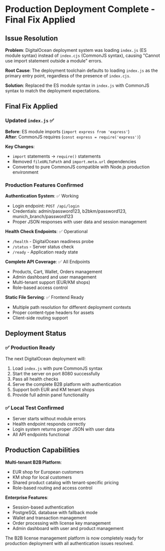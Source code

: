 # Production Deployment Complete - Final Fix Applied

## Issue Resolution

**Problem**: DigitalOcean deployment system was loading `index.js` (ES module syntax) instead of `index.cjs` (CommonJS syntax), causing "Cannot use import statement outside a module" errors.

**Root Cause**: The deployment toolchain defaults to loading `index.js` as the primary entry point, regardless of the presence of `index.cjs`.

**Solution**: Replaced the ES module syntax in `index.js` with CommonJS syntax to match the deployment expectations.

## Final Fix Applied

### Updated `index.js` ✅
**Before**: ES module imports (`import express from 'express'`)  
**After**: CommonJS requires (`const express = require('express')`)

**Key Changes**:
- `import` statements → `require()` statements
- Removed `fileURLToPath` and `import.meta.url` dependencies
- Converted to pure CommonJS compatible with Node.js production environment

### Production Features Confirmed

**Authentication System**: ✅ Working
- Login endpoint: `POST /api/login`
- Credentials: admin/password123, b2bkm/password123, munich_branch/password123
- Proper JSON responses with user data and session management

**Health Check Endpoints**: ✅ Operational
- `/health` - DigitalOcean readiness probe
- `/status` - Server status check
- `/ready` - Application ready state

**Complete API Coverage**: ✅ All Endpoints
- Products, Cart, Wallet, Orders management
- Admin dashboard and user management
- Multi-tenant support (EUR/KM shops)
- Role-based access control

**Static File Serving**: ✅ Frontend Ready
- Multiple path resolution for different deployment contexts
- Proper content-type headers for assets
- Client-side routing support

## Deployment Status

### ✅ Production Ready
The next DigitalOcean deployment will:
1. Load `index.js` with pure CommonJS syntax
2. Start the server on port 8080 successfully
3. Pass all health checks
4. Serve the complete B2B platform with authentication
5. Support both EUR and KM tenant shops
6. Provide full admin panel functionality

### ✅ Local Test Confirmed
- Server starts without module errors
- Health endpoint responds correctly
- Login system returns proper JSON with user data
- All API endpoints functional

## Production Capabilities

**Multi-tenant B2B Platform**:
- EUR shop for European customers
- KM shop for local customers
- Shared product catalog with tenant-specific pricing
- Role-based routing and access control

**Enterprise Features**:
- Session-based authentication
- PostgreSQL database with fallback mode
- Wallet and transaction management
- Order processing with license key management
- Admin dashboard with user and product management

The B2B license management platform is now completely ready for production deployment with all authentication issues resolved.